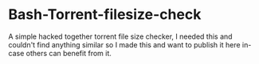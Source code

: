 # Bash-Torrent-filesize-check
A simple hacked together torrent file size checker, I needed this and couldn't find anything similar so I made this and want to publish it here in-case others can benefit from it.

